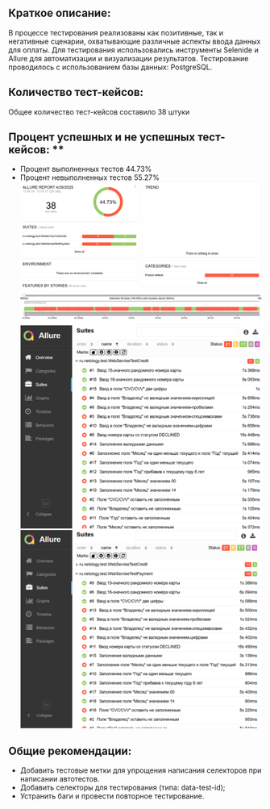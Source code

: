 ## Краткое описание:
В процессе тестирования реализованы как позитивные, так и негативные сценарии, охватывающие различные аспекты ввода данных для оплаты.
Для тестирования использовались инструменты Selenide и Allure для автоматизации и визуализации результатов.
Тестирование проводилось с использованием базы данных: PostgreSQL.

## Количество тест-кейсов:
Общее количество тест-кейсов составило 38 штуки

## Процент успешных и не успешных тест-кейсов: **
* Процент выполненных тестов 44.73%
* Процент невыполненных тестов 55.27%
![img.png](img.png)
![img_1.png](img_1.png)
![img_2.png](img_2.png)
![img_3.png](img_3.png)

## Общие рекомендации:
* Добавить тестовые метки для упрощения написания селекторов при написании автотестов.
* Добавить селекторы для тестирования (типа: data-test-id);
* Устранить баги и провести повторное тестирование.